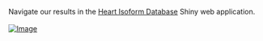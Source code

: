 Navigate our results in the [Heart Isoform Database](https://gaolabtools.shinyapps.io/heart-isoform-database/) Shiny web application.
<br>
<br>
[![Image](https://github.com/user-attachments/assets/0ece494c-c4bb-40cd-9753-bc0374af4533)](https://gaolabtools.shinyapps.io/heart-isoform-database/)
